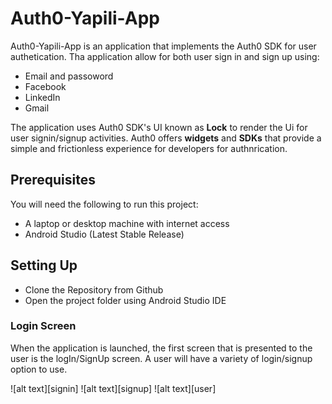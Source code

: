 # Auth0-Yapili-App
Auth0-Yapili-App is an application that implements the Auth0 SDK for user authetication. Tha application allow for both user sign in and sign up using:

* Email and passoword
* Facebook
* LinkedIn
* Gmail

The application uses Auth0 SDK's UI known as **Lock** to render the Ui for user signin/signup activities.
Auth0 offers **widgets** and **SDKs** that provide a simple and frictionless experience for developers for authnrication.

## Prerequisites
You will need the following to run this project:

+ A laptop or desktop machine with internet access
+ Android Studio (Latest Stable Release)

## Setting Up
+ Clone the Repository from Github
+ Open the project folder using Android Studio IDE

### Login Screen
When the application is launched, the first screen that is presented to the user is the logIn/SignUp screen. A user will have a variety of login/signup option to use.

![alt text][signin]
![alt text][signup]
![alt text][user]





